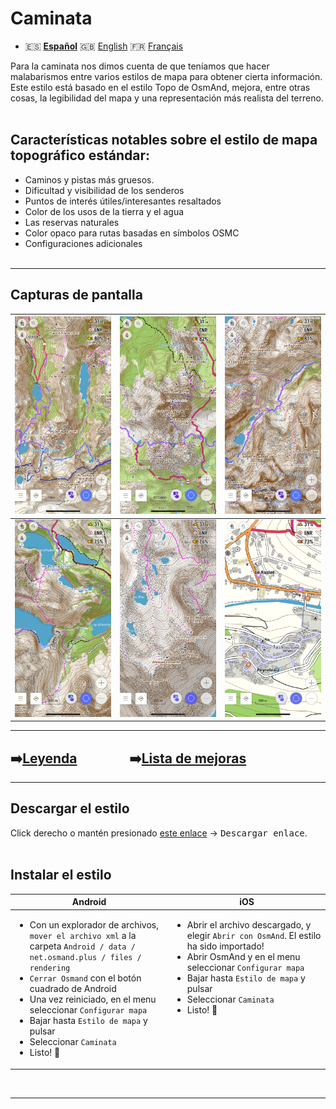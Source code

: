 # Caminata
 -  🇪🇸 **[Español](README_ES.md)**  🇬🇧 [English](README_EN.md) 🇫🇷 [Français](README.md)

Para la caminata nos dimos cuenta de que teníamos que hacer malabarismos entre varios estilos de mapa para obtener cierta información.
Este estilo está basado en el estilo Topo de OsmAnd, mejora, entre otras cosas, la legibilidad del mapa y una representación más realista del terreno.<br><br>


## Características notables sobre el estilo de mapa topográfico estándar:

- Caminos y pistas más gruesos.
- Dificultad y visibilidad de los senderos
- Puntos de interés útiles/interesantes resaltados
- Color de los usos de la tierra y el agua
- Las reservas naturales
- Color opaco para rutas basadas en símbolos OSMC
- Configuraciones adicionales<br><br>

---

## Capturas de pantalla<br>

| <img src="Screenshots/Hiking1.png" width="250" /> | <img src="Screenshots/Hiking2.png" width="250" /> | <img src="Screenshots/Hiking3.png" width="250" /> |
| :-------------: | :-------------: | :-------------: |
| <img src="Screenshots/Hiking4.png" width="250" /> | <img src="Screenshots/Hiking5.png" width="250" /> | <img src="Screenshots/Hiking6.png" width="250" /> |

---

## ➡️[Leyenda](legende/Légende.md)&emsp;&emsp;&emsp;&emsp;➡️[Lista de mejoras](Liste%20des%20am%C3%A9liorations/Liste%20des%20améliorations.md)

---

## Descargar el estilo

Click derecho o mantén presionado [este enlace](https://raw.githubusercontent.com/OsmAnd-Rendering/Hiking/main/Randonn%C3%A9e.render.xml) → <kbd><samp>Descargar enlace</samp></kbd>.
    <br><br>

## Instalar el estilo

<table>
    <thead>
    <tr>
        <th>Android</th>
        <th>iOS</th>
    </tr>
    </thead>
    <tbody>
    <tr valign="top">
        <td width="50%">
          <ul>
          <li> Con un explorador de archivos, <code>mover el archivo xml</code> a la carpeta
<code>Android / data / net.osmand.plus / files / rendering</code></li>
          <li> <code>Cerrar Osmand</code> con el botón cuadrado de Android</li> 
          <li> Una vez reiniciado, en el menu seleccionar <code>Configurar mapa</code></li>
          <li> Bajar hasta <code>Estilo de mapa</code> y pulsar</li>
          <li> Seleccionar <code>Caminata</code></li>
          <li> Listo! 🎉</li></ul></td>
        <td>
          <ul>
          <li> Abrir el archivo descargado, y elegir <code>Abrir con OsmAnd</code>. El estilo ha sido importado!</li>
          <li> Abrir OsmAnd y en el menu seleccionar <code>Configurar mapa</code></li>
          <li> Bajar hasta <code>Estilo de mapa</code> y pulsar</li>
          <li> Seleccionar <code>Caminata</code></li>
          <li> Listo! 🎉</li></ul></td>
    </tr>
    </tbody>
</table>

<br>

---
